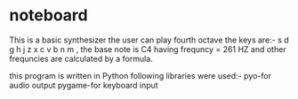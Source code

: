 # noteboard
This is a basic synthesizer the user can play fourth octave
the keys are:-
        s   d       g   h   j
      z   x   c   v   b   n   m   ,
the base note is C4 having frequncy = 261 HZ
and other frequncies are calculated by a formula.

this program is written in Python
following libraries were used:-
  pyo-for audio output
  pygame-for keyboard input 
